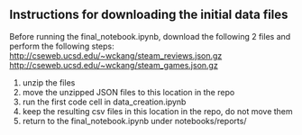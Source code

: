 ## Instructions for downloading the initial data files

Before running the final_notebook.ipynb, download the following 2 files and perform the following steps:  
http://cseweb.ucsd.edu/~wckang/steam_reviews.json.gz  
http://cseweb.ucsd.edu/~wckang/steam_games.json.gz


1) unzip the files  
2) move the unzipped JSON files to this location in the repo  
3) run the first code cell in data_creation.ipynb  
4) keep the resulting csv files in this location in the repo, do not move them  
5) return to the final_notebook.ipynb under notebooks/reports/  
